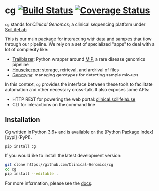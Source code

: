 # cg [![Build Status][travis-image]][travis-url] [![Coverage Status][coveralls-image]][coveralls-url]

`cg` stands for _Clinical Genomics_; a clinical sequencing platform under [SciLifeLab][scilife] 

This is our main package for interacting with data and samples that flow through our pipeline. We rely on a set of specialized "apps" to deal with a lot of complexity like:

- [Trailblazer][trailblazer]: Python wrapper around [MIP][mip], a rare disease genomics pipeline
- [Housekeeper][housekeeper]: storage, retrieval, and archival of files
- [Genotype][genotype]: managing genotypes for detecting sample mix-ups

In this context, `cg` provides the interface between these tools to facilitate automation and other necessary cross-talk. It also exposes some APIs:

- HTTP REST for powering the web portal: [clinical.scilifelab.se][portal]
- CLI for interactions on the command line

## Installation

Cg written in Python 3.6+ and is available on the [Python Package Index][pypi] (PyPI).

```bash
pip install cg
```

If you would like to install the latest development version:

```bash
git clone https://github.com/Clinical-Genomics/cg
cd cg
pip install --editable .
```

For more information, please see the [docs][docs].

[portal]: https://clinical.scilifelab.se/
[trailblazer]: https://github.com/Clinical-Genomics/trailblazer
[trailblazer-ui]: https://trailblazer.scilifelab.se/
[housekeeper]: https://github.com/Clinical-Genomics/housekeeper
[genotype]: https://github.com/Clinical-Genomics/genotype
[mip]: https://github.com/Clinical-Genomics/mip
[scilife]: https://www.scilifelab.se/
[docs]: documentation/README.md

[travis-url]: https://travis-ci.org/Clinical-Genomics/cg
[travis-image]: https://img.shields.io/travis/Clinical-Genomics/cg.svg?style=flat-square

[coveralls-url]: https://coveralls.io/github/Clinical-Genomics/cg
[coveralls-image]: https://coveralls.io/repos/github/Clinical-Genomics/cg/badge.svg?branch=master
